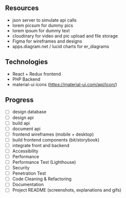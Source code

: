 ## Resources

- json server to simulate api calls
- lorem picsum for dummy pics
- lorem ipsum for dummy text
- cloudinary for video and pic upload and file storage
- Figma for wireframes and designs
- apps.diagram.net / lucid charts for er_diagrams

## Technologies

- React + Redux frontend
- PHP Backend
- material-ui icons (<https://material-ui.com/api/icon/>)

## Progress

- [ ] design database
- [ ] design api
- [ ] build api
- [ ] document api
- [ ] frontend wireframes (mobile + desktop)
- [ ] build frontend components (bit/storybook)
- [ ] integrate front and backend
- [ ] Accessibility
- [ ] Performance
- [ ] Performance Test (Lighthouse)
- [ ] Security
- [ ] Penetration Test
- [ ] Code Cleaning & Refactoring
- [ ] Documentation
- [ ] Project README (screenshots, explanations and gifs)
